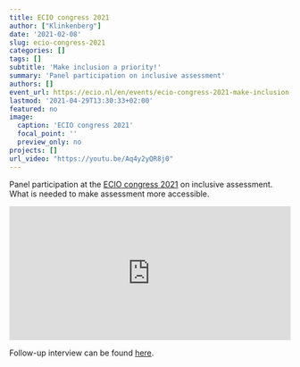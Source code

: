 ```yaml
---
title: ECIO congress 2021
author: ["Klinkenberg"]
date: '2021-02-08'
slug: ecio-congress-2021
categories: []
tags: []
subtitle: 'Make inclusion a priority!'
summary: 'Panel participation on inclusive assessment'
authors: []
event_url: https://ecio.nl/en/events/ecio-congress-2021-make-inclusion-a-priority/
lastmod: '2021-04-29T13:30:33+02:00'
featured: no
image:
  caption: 'ECIO congress 2021'
  focal_point: ''
  preview_only: no
projects: []
url_video: "https://youtu.be/Aq4y2yQR8j0"
---
```


Panel participation at the [ECIO congress 2021](https://ecio.nl/en/events/ecio-congress-2021-make-inclusion-a-priority/) on inclusive assessment. What is needed to make assessment more accessible. 

<iframe width="100%" height="240" src="https://www.youtube.com/embed/Aq4y2yQR8j0" title="YouTube video player" frameborder="0" allow="accelerometer; autoplay; clipboard-write; encrypted-media; gyroscope; picture-in-picture" allowfullscreen></iframe>

Follow-up interview can be found [here](https://ecio.nl/blogs/een-verdiepend-gesprek-vergezichten-van-inclusief-onderwijs-in-een-pandemie/).